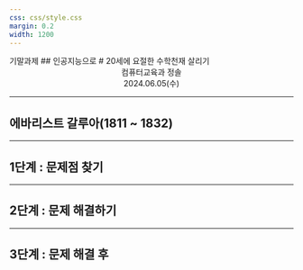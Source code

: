 ```yaml
---
css: css/style.css
margin: 0.2
width: 1200
---
```

<grid drag="100 3" drop="0 5" bg="#555555">
기말과제<!-- element style="font-size:13pt;color:white;margin-top:30px"pad="10px" -->
</grid>

<grid drag="100 50" drop="0 20">
## 인공지능으로<!-- element style="margin-left:230px"-->
# 20세에 요절한 수학천재 살리기
</grid>
<grid drag="100 5" drop="0 70" >
<center>컴퓨터교육과 정솔 <br>
2024.06.05(수)</center>
</grid>

---
## 에바리스트 갈루아(1811 ~ 1832)


---

## 1단계 : 문제점 찾기


---

## 2단계 : 문제 해결하기


---

## 3단계 : 문제 해결 후